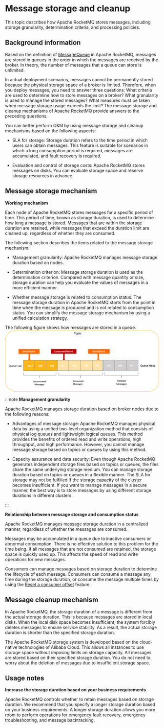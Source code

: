# Message storage and cleanup

This topic describes how Apache RocketMQ stores messages, including storage granularity, determination criteria, and processing policies.

## Background information

Based on the definition of [MessageQueue](../03-domainModel/03messagequeue.md) in Apache RocketMQ, messages are stored in queues in the order in which the messages are received by the broker. In theory, the number of messages that a queue can store is unlimited.

In actual deployment scenarios, messages cannot be permanently stored because the physical storage space of a broker is limited. Therefore, when you deploy messages, you need to answer three questions: What criteria are used to determine how to store messages on a broker? What granularity is used to manage the stored messages? What measures must be taken when message storage usage exceeds the limit? The message storage and cleanup mechanisms of Apache RocketMQ provide answers to the preceding questions.

You can better perform O\&M by using message storage and cleanup mechanisms based on the following aspects:

* SLA for storage: Storage duration refers to the time period in which users can obtain messages. This feature is suitable for scenarios in which a long consumption period is required, messages are accumulated, and fault recovery is required.

* Evaluation and control of storage costs: Apache RocketMQ stores messages on disks. You can evaluate storage space and reserve storage resources in advance.

## Message storage mechanism


**Working mechanism**

Each node of Apache RocketMQ stores messages for a specific period of time. This period of time, known as storage duration, is used to determine how long a message is stored. Messages that are within the storage duration are retained, while messages that exceed the duration limit are cleaned up, regardless of whether they are consumed.

The following section describes the items related to the message storage mechanism:

* Management granularity: Apache RocketMQ manages message storage duration based on nodes.

* Determination criterion: Message storage duration is used as the determination criterion. Compared with message quantity or size, storage duration can help you evaluate the values of messages in a more efficient manner.

* Whether message storage is related to consumption status: The message storage duration in Apache RocketMQ starts from the point in time when the message is produced and is not related to consumption status. You can simplify the message storage mechanism by using a unified calculation strategy.

The following figure shows how messages are stored in a queue.![消息存储](../picture/v5/cleanpolicy.png)

:::note 
**Management granularity**

Apache RocketMQ manages storage duration based on broker nodes due to the following reasons:

* Advantages of message storage: Apache RocketMQ manages physical data by using a unified two-level organization method that consists of physical log queues and lightweight logical queues. This method provides the benefits of ordered read and write operations, high throughput, and high performance. However, you cannot manage message storage based on topics or queues by using this method.

* Capacity assurance and data security: Even though Apache RocketMQ generates independent storage files based on topics or queues, the files share the same underlying storage medium. You can manage storage duration based on topics or queues in a flexible manner. The SLA for storage may not be fulfilled if the storage capacity of the cluster becomes insufficient. If you want to manage messages in a secure manner, the best way is to store messages by using different storage durations in different clusters.

:::


**Relationship between message storage and consumption status**

Apache RocketMQ manages message storage duration in a centralized manner, regardless of whether the messages are consumed.

Messages may be accumulated in a queue due to inactive consumers or abnormal consumption. There is no effective solution to this problem for the time being. If all messages that are not consumed are retained, the storage space is quickly used up. This affects the speed of read and write operations for new messages.

Consumers can manage messages based on storage duration to determine the lifecycle of each message. Consumers can consume a message any time during the storage duration, or consume the message multiple times by using the [Reset a consumer offset](./09consumerprogress.md) feature.


## Message cleanup mechanism

In Apache RocketMQ, the storage duration of a message is different from the actual storage duration. This is because messages are stored in local disks. When the local disk space becomes insufficient, the system forcibly deletes messages to ensure service stability. As a result, the actual storage duration is shorter than the specified storage duration.

The Apache RocketMQ storage system is developed based on the cloud-native technologies of Alibaba Cloud. This allows all instances to use storage space without imposing limits on storage capacity. All messages are stored based on their specified storage duration. You do not need to worry about the deletion of messages due to insufficient storage space.
## Usage notes 

**Increase the storage duration based on your business requirements**

Apache RocketMQ controls whether to retain messages based on storage duration. We recommend that you specify a longer storage duration based on your business requirements. A longer storage duration allows you more room to perform operations for emergency fault recovery, emergency troubleshooting, and message backtracking.
